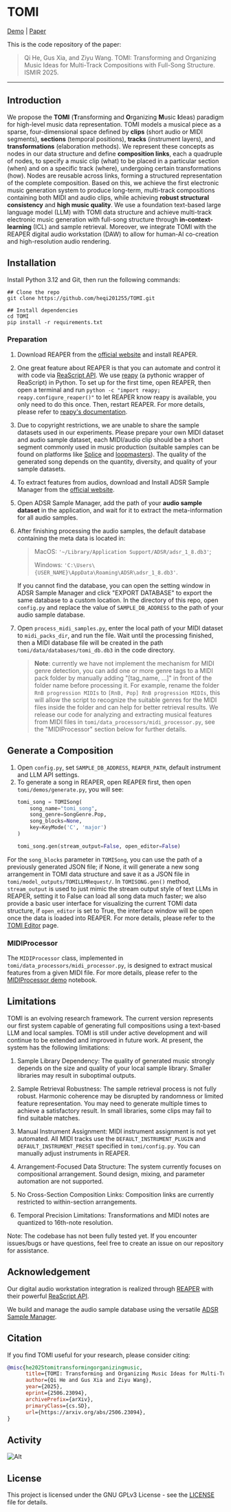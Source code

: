# TOMI

[Demo](https://tomi-2025.github.io/) | [Paper](https://arxiv.org/abs/2506.23094)

This is the code repository of the paper:

> Qi He, Gus Xia, and Ziyu Wang. TOMI: Transforming and Organizing Music Ideas for Multi-Track Compositions with Full-Song Structure. ISMIR 2025.
---
## Introduction
We propose the **TOMI** (**T**ransforming and **O**rganizing **M**usic **I**deas) paradigm for high-level music data representation.
TOMI models a musical piece as a sparse, four-dimensional space defined by **clips** (short audio or MIDI segments),
**sections** (temporal positions), **tracks** (instrument layers), and **transformations** (elaboration methods).
We represent these concepts as nodes in our data structure and define **composition links**, each a quadruple of nodes, to specify a music clip (what) to be placed in a particular section (when) and on a specific track (where), undergoing certain transformations (how). Nodes are reusable across links, forming a structured representation of the complete composition.
Based on this, we achieve the first electronic music generation system
to produce long-term, multi-track compositions containing both MIDI and audio clips, while achieving **robust structural consistency** and **high music quality**. We use
a foundation text-based large language model (LLM) with TOMI data structure and achieve multi-track electronic music generation with full-song structure through **in-context-learning** (ICL) and sample retrieval.
Moreover, we integrate TOMI with the REAPER digital audio workstation (DAW) to allow for human-AI co-creation and high-resolution audio rendering.


## Installation
Install Python 3.12 and Git, then run the following commands:
```shell
## Clone the repo
git clone https://github.com/heqi201255/TOMI.git

## Install dependencies
cd TOMI
pip install -r requirements.txt
```

### Preparation
1. Download REAPER from the [official website](https://www.reaper.fm/) and install REAPER.
2. One great feature about REAPER is that you can automate and control it with code via [ReaScript API](https://www.reaper.fm/sdk/reascript/reascript.php).
   We use [reapy](https://github.com/RomeoDespres/reapy) (a pythonic wrapper of ReaScript) in Python. To set up for the first time, open REAPER, then open a
   terminal and run `python -c "import reapy; reapy.configure_reaper()"` to let REAPER know reapy is available, you only need to do this once. Then,
   restart REAPER. For more details, please refer to [reapy's documentation](https://python-reapy.readthedocs.io/en/latest/install_guide.html).
3. Due to copyright restrictions, we are unable to share the sample datasets used in our experiments. Please prepare your own MIDI dataset and audio sample dataset, each MIDI/audio clip should be a
   short segment commonly used in music production (suitable samples can be found on platforms like [Splice](https://splice.com/) and [loopmasters](https://www.loopmasters.com/)).
   The quality of the generated song depends on the quantity, diversity, and quality of your sample datasets.
4. To extract features from audios, download and Install ADSR Sample Manager from the [official website](https://www.adsrsounds.com/product/software/adsr-sample-manager/).
5. Open ADSR Sample Manager, add the path of your **audio sample dataset** in the application, and wait for it to extract the meta-information for all audio samples.
6. After finishing processing the audio samples, the default database containing the meta data is located in:
   >   MacOS: `'~/Library/Application Support/ADSR/adsr_1_8.db3'`;
   >
   >   Windows: `'C:\Users\{USER_NAME}\AppData\Roaming\ADSR\adsr_1_8.db3'`.

   If you cannot find the database, you can open the setting window in ADSR Sample Manager and click "EXPORT DATABASE" to export the same database to a custom location.
   In the directory of this repo, open `config.py` and replace the value of `SAMPLE_DB_ADDRESS` to the path of your audio sample database.
7. Open `process_midi_samples.py`, enter the local path of your MIDI dataset to `midi_packs_dir`, and run the file. Wait until the processing finished, then a MIDI database file will be created
   in the path `tomi/data/databases/tomi_db.db3` in the code directory.

   >**Note**: currently we have not implement the mechanism for MIDI genre detection, you can add one or more genre tags to a MIDI pack folder by manually adding "[tag_name, ...]" in front of the folder name before processing it. For example,
   rename the folder `RnB progression MIDIs` to `[RnB, Pop] RnB progression MIDIs`, this will allow the script to recognize the suitable genres for the MIDI files inside the folder and can help for better
   retrieval results. We release our code for analyzing and extracting musical features from MIDI files in `tomi/data_processors/midi_processor.py`, see the "MIDIProcessor" section below for further details.

## Generate a Composition
1. Open `config.py`, set `SAMPLE_DB_ADDRESS`, `REAPER_PATH`, default instrument and LLM API settings.
2. To generate a song in REAPER, open REAPER first, then open `tomi/demos/generate.py`, you will see:
   ```python
   tomi_song = TOMISong(
       song_name="tomi_song",
       song_genre=SongGenre.Pop,
       song_blocks=None,
       key=KeyMode('C', 'major')
   )
   
   tomi_song.gen(stream_output=False, open_editor=False)
   ```
For the `song_blocks` parameter in `TOMISong`, you can use the path of a previously generated JSON file; if None, it will generate a new song arrangement in TOMI data structure and save it as a JSON file in `tomi/model_outputs/TOMILLMRequest/`.
In `TOMISONG.gen()` method, `stream_output` is used to just mimic the stream output style of text LLMs in REAPER, setting it to False can load all song data much faster; we also provide a basic user interface for visualizing the current TOMI data structure, if `open_editor` is set to True, the interface window will be open once the data is loaded into REAPER. For more details, please refer to the [TOMI Editor](tomi/editor/README.md) page.

### MIDIProcessor
The `MIDIProcessor` class, implemented in `tomi/data_processors/midi_processor.py`, is designed to extract musical features from a given MIDI file. For more details, please refer to the [MIDIProcessor demo](tomi/demos/midi_stem_extraction_demo/midi_stem_extraction_demo.ipynb) notebook.

## Limitations
TOMI is an evolving research framework. The current version represents our first system capable of generating full compositions using a text-based LLM and local samples.
TOMI is still under active development and will continue to be extended and improved in future work. At present, the system has the following limitations:
1. Sample Library Dependency:
The quality of generated music strongly depends on the size and quality of your local sample library. Smaller libraries may result in suboptimal outputs.

2. Sample Retrieval Robustness:
The sample retrieval process is not fully robust. Harmonic coherence may be disrupted by randomness or limited feature representation. You may need to generate multiple times to achieve a satisfactory result. In small libraries, some clips may fail to find suitable matches.

3. Manual Instrument Assignment:
MIDI instrument assignment is not yet automated. All MIDI tracks use the `DEFAULT_INSTRUMENT_PLUGIN` and `DEFAULT_INSTRUMENT_PRESET` specified in `tomi/config.py`. You can manually adjust instruments in REAPER.

4. Arrangement-Focused Data Structure:
The system currently focuses on compositional arrangement. Sound design, mixing, and parameter automation are not supported.

5. No Cross-Section Composition Links:
Composition links are currently restricted to within-section arrangements.

6. Temporal Precision Limitations:
Transformations and MIDI notes are quantized to 16th-note resolution.

Note: The codebase has not been fully tested yet. If you encounter issues/bugs or have questions, feel free to create an issue on our repository for assistance.

## Acknowledgement
Our digital audio workstation integration is realized through [REAPER](https://www.reaper.fm/) with their powerful [ReaScript API](https://www.reaper.fm/sdk/reascript/reascript.php).

We build and manage the audio sample database using the versatile [ADSR Sample Manager](https://www.adsrsounds.com/product/software/adsr-sample-manager/).

[//]: # (# Contributing)

## Citation

If you find TOMI useful for your research, please consider citing:


```bibtex
@misc{he2025tomitransformingorganizingmusic,
      title={TOMI: Transforming and Organizing Music Ideas for Multi-Track Compositions with Full-Song Structure}, 
      author={Qi He and Gus Xia and Ziyu Wang},
      year={2025},
      eprint={2506.23094},
      archivePrefix={arXiv},
      primaryClass={cs.SD},
      url={https://arxiv.org/abs/2506.23094}, 
}
```

## Activity
![Alt](https://repobeats.axiom.co/api/embed/5599f5910bc687fc38dbaf6b571027c19e1a32f0.svg "Repobeats analytics image")

## License
This project is licensed under the GNU GPLv3 License - see the [LICENSE](LICENSE) file for details.